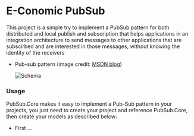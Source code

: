 # E-Conomic PubSub
This project is a simple try to implement a PubSub pattern for both distributed and local publish and subscription that helps applications in an integration architecture to send messages to other applications that are subscirbed and are interested in those messages, without knowing the identity of the receivers


- Pub-sub pattern (image credit: [MSDN blog](https://docs.microsoft.com/en-us/previous-versions/msp-n-p/ff649664(v=pandp.10)?redirectedfrom=MSDN))

    ![Schema](https://docs.microsoft.com/en-us/previous-versions/msp-n-p/images/ff649664.despublishsubscribe_f01(en-us,pandp.10).gif)

### Usage
PubSub.Core makes it easy to implement a Pub-Sub pattern in your projects, you just need to create your project and reference PubSub.Core, then create your models as described below:
  
  - First ...